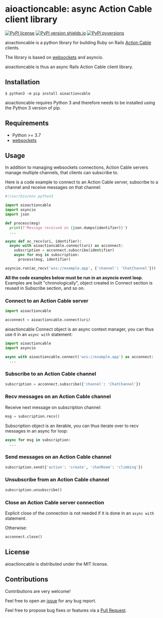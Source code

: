 # aioactioncable: async Action Cable client library
[![PyPI license](https://img.shields.io/pypi/l/aioactioncable.svg)](https://pypi.python.org/pypi/aioactioncable/)
[![PyPI version shields.io](https://img.shields.io/pypi/v/aioactioncable.svg)](https://pypi.python.org/pypi/aioactioncable)
[![PyPI pyversions](https://img.shields.io/pypi/pyversions/aioactioncable.svg)](https://pypi.python.org/pypi/aioactioncable/)


aioactioncable is a python library for building Ruby on Rails [Action Cable](https://guides.rubyonrails.org/action_cable_overview.html) clients.

The library is based on [websockets](https://github.com/aaugustin/websockets) and asyncio.

aioactioncable is thus an async Rails Action Cable client library.

## Installation

```
$ python3 -m pip install aioactioncable
```

aioactioncable requires Python 3 and therefore needs to be installed using the Python 3 version of pip. 

## Requirements

* Python >= 3.7
* [websockets](https://github.com/aaugustin/websockets)

## Usage

In addition to managing websockets connections, Action Cable servers manage multiple channels, that clients can subscribe to.

Here is a code example to connect to an Action Cable server, subscribe to a channel and receive messages on that channel:

```python
#!/usr/bin/env python3

import aioactioncable
import asyncio
import json

def process(msg)
  print(f'Message received on {json.dumps(identifier)}')
  ...

async def ac_recv(uri, identifier):
  async with aioactioncable.connect(uri) as acconnect:
    subscription = acconnect.subscribe(identifier)
    async for msg in subscription:
      process(msg, identifier)

asyncio.run(ac_recv('wss://example.app', {'channel': 'ChatChannel'}))

```

**All the code examples below must be run in an asyncio event loop.**
Examples are built "chronologically", object created in Connect section is reused in Subscribe section, and so on.

### Connect to an Action Cable server

```python
import aioactioncable

acconnect = aioactioncable.connect(uri)
```

aioactioncable Connect object is an async context manager, you can thus use it in an `async with` statement:
```python
import aioactioncable
import asyncio

async with aioactioncable.connect('wss://example.app') as acconnect:
  ...
```

### Subscribe to an Action Cable channel

```python
subscription = acconnect.subscribe({'channel': 'ChatChannel'})
```

### Recv messages on an Action Cable channel

Receive next message on subscription channel:
```python
msg = subscription.recv()
```

Subscription object is an iterable, you can thus iterate over to recv messages in an async for loop:
```python
async for msg in subscription:
  ...
```

### Send messages on an Action Cable channel

```python
subscription.send({'action': 'create', 'chatRoom': 'climbing'})
```

### Unsubscribe from an Action Cable channel

```python
subscription.unsubscribe()
```

### Close an Action Cable server connection

Explicit close of the connection is not needed if it is done in an `async with` statement.

Otherwise:
```python
acconnect.close()
```

## License

aioactioncable is distributed under the MIT license.

## Contributions

Contributions are very welcome!

Feel free to open an [issue](https://github.com/dazzl-tv/aioactioncable/issues/new) for any bug report.

Feel free to propose bug fixes or features via a [Pull Request](https://github.com/dazzl-tv/aioactioncable/compare).
